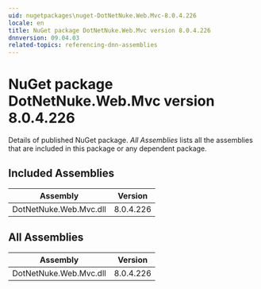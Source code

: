 ```yaml
---
uid: nugetpackages\nuget-DotNetNuke.Web.Mvc-8.0.4.226
locale: en
title: NuGet package DotNetNuke.Web.Mvc version 8.0.4.226
dnnversion: 09.04.03
related-topics: referencing-dnn-assemblies
---
```


# NuGet package DotNetNuke.Web.Mvc version 8.0.4.226
Details of published NuGet package.
*All Assemblies* lists all the assemblies that are included in this package or any dependent package.

## Included Assemblies

|Assembly|Version|
|---|---|
|DotNetNuke.Web.Mvc.dll|8.0.4.226|

## All Assemblies

|Assembly|Version|
|---|---|
|DotNetNuke.Web.Mvc.dll|8.0.4.226|

